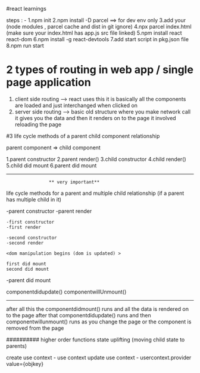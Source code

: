 #react learnings

steps : - 
1.npm init 
2.npm install -D parcel ==> for dev env only
3.add your (node modules , parcel cache and dist in git ignore)
4.npx parcel index.html (make sure your index.html has app.js src file linked)
5.npm install react react-dom
6.npm install -g react-devtools
7.add start script in pkg.json file
8.npm run start

# 2 types of routing in web app / single page application
1. client side routing --> react uses this it is basically all the components are loaded and just interchanged when clicked on
2. server side routing --> basic old structure where you make network call it gives you the data and then it renders on to the page it involved reloading the page


#3 life cycle methods of a parent child component relationship 

parent component => child component

1.parent constructor
2.parent render()
    3.child constructor
    4.child render()
    5.child did mount
6.parent did mount

_______________________________________________
                    ** very important**
life cycle methods for a parent and multiple child relationship (if a parent has multiple child in it)

-parent constructor
-parent render

    -first constructor
    -first render

    -second constructor
    -second render

    <dom manipulation begins (dom is updated) >

    first did mount
    second did mount

-parent did mount

componentdidupdate()
componentwillUnmount()
________________________________________

after all this the componentdidmount() runs and all the data is rendered on to the page after that componentdidupdate() runs and then componentwillunmount() runs as you change the page or the component is removed from the page


##########
higher order functions
state uplifting (moving child state to parents)


<!-- create use context - -->
create use context - use context
update use context - usercontext.provider value={objkey}
